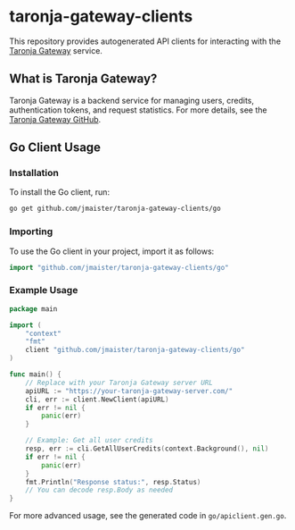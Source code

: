 
# taronja-gateway-clients

This repository provides autogenerated API clients for interacting with the [Taronja Gateway](https://github.com/jmaister/taronja-gateway) service.

## What is Taronja Gateway?

Taronja Gateway is a backend service for managing users, credits, authentication tokens, and request statistics. For more details, see the [Taronja Gateway GitHub](https://github.com/jmaister/taronja-gateway).

## Go Client Usage

### Installation

To install the Go client, run:

```bash
go get github.com/jmaister/taronja-gateway-clients/go
```

### Importing

To use the Go client in your project, import it as follows:

```go
import "github.com/jmaister/taronja-gateway-clients/go"
```

### Example Usage

```go
package main

import (
	"context"
	"fmt"
	client "github.com/jmaister/taronja-gateway-clients/go"
)

func main() {
	// Replace with your Taronja Gateway server URL
	apiURL := "https://your-taronja-gateway-server.com/"
	cli, err := client.NewClient(apiURL)
	if err != nil {
		panic(err)
	}

	// Example: Get all user credits
	resp, err := cli.GetAllUserCredits(context.Background(), nil)
	if err != nil {
		panic(err)
	}
	fmt.Println("Response status:", resp.Status)
	// You can decode resp.Body as needed
}
```

For more advanced usage, see the generated code in `go/apiclient.gen.go`.
